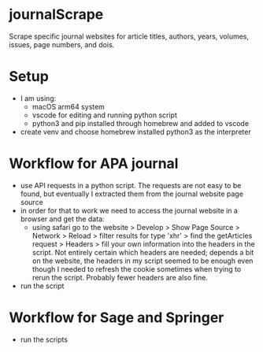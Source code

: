 # journalScrape

Scrape specific journal websites for article titles, authors, years, volumes, issues, page numbers, and dois.

# Setup
- I am using: 
  - macOS arm64 system
  - vscode for editing and running python script
  - python3 and pip installed through homebrew and added to vscode
- create venv and choose homebrew installed python3 as the interpreter


# Workflow for APA journal
- use API requests in a python script. The requests are not easy to be found, but eventually I extracted them from the journal website page source
- in order for that to work we need to access the journal website in a browser and get the data:
  - using safari go to the website > Develop > Show Page Source > Network > Reload > filter results for type 'xhr' > find the getArticles request > Headers > fill your own information into the headers in the script. Not entirely certain which headers are needed; depends a bit on the website, the headers in my script seemed to be enough even though I needed to refresh the cookie sometimes when trying to rerun the script. Probably fewer headers are also fine.
- run the script

# Workflow for Sage and Springer
- run the scripts
